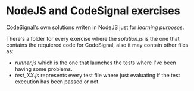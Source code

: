 # NodeJS and CodeSignal exercises
[CodeSignal's](https://codesignal.com/) own solutions writen in NodeJS just for *learning purposes*.

There's a folder for every exercise where the *solution.js* is the one that contains the requiered code for CodeSignal, also it may contain other files as:
* *runner.js* which is the one that launches the tests where I've been having some problems.
* *test_XX.js* represents every test file where just evaluating if the test execution has been passed or not.
